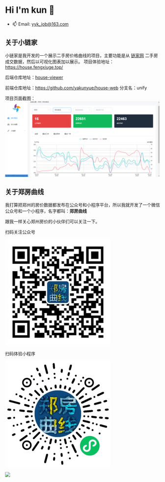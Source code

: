 # Hi I'm kun 👋


- 📫 Email: yyk_job@163.com

## 关于小链家


小链家是我开发的一个展示二手房价格曲线的项目，主要功能是从 [链家网](www.lianjia.com) 二手房成交数据，然后以可视化图表加以展示。
项目体验地址：https://house.fengxiuge.top/

后端仓库地址：[house-viewer](https://github.com/yakunyue/house-viewer)

前端仓库地址：https://github.com/yakunyue/house-web 分支名：unify

项目页面截图：
![](08.png)

## 关于郑房曲线

我打算把郑州的房价数据都发布在公众号和小程序平台，所以我就开发了一个微信公众号和一个小程序，名字都叫：**郑房曲线**

跟我一样关心郑州房价的小伙伴们可以关注一下。

扫码关注公众号

![](/gongzhonghao.jpg)

扫码体验小程序

![](/xiaochengxu.jpg)

[![](https://github-readme-stats.vercel.app/api?username=yakunyue)](https://blog.fengxiuge.top)

